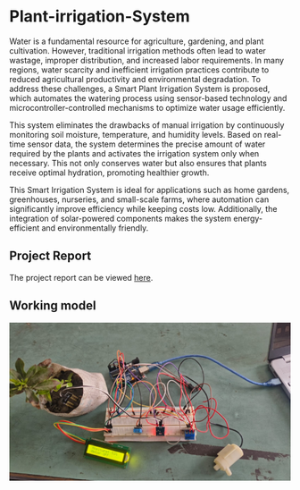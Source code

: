 # Plant-irrigation-System
Water is a fundamental resource for agriculture, gardening, and plant cultivation. However, traditional irrigation methods often lead to water wastage, improper distribution, and increased labor requirements. In many regions, water scarcity and inefficient irrigation practices contribute to reduced agricultural productivity and environmental degradation. To address these challenges, a Smart Plant Irrigation System is proposed, which automates the watering process using sensor-based technology and microcontroller-controlled mechanisms to optimize water usage efficiently.

This system eliminates the drawbacks of manual irrigation by continuously monitoring soil moisture, temperature, and humidity levels. Based on real-time sensor data, the system determines the precise amount of water required by the plants and activates the irrigation system only when necessary. This not only conserves water but also ensures that plants receive optimal hydration, promoting healthier growth.

This Smart Irrigation System is ideal for applications such as home gardens, greenhouses, nurseries, and small-scale farms, where automation can significantly improve efficiency while keeping costs low. Additionally, the integration of solar-powered components makes the system energy-efficient and environmentally friendly.

## Project Report
The project report can be viewed [here](https://github.com/Maddddy/Plant-irrigation-System/blob/master/Plant%20irrigation%20system%20report.pdf).

## Working model 
![model](https://github.com/Maddddy/Plant-irrigation-System/blob/master/iot%20model.jpg)
